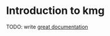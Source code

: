 # Introduction to kmg

TODO: write [great documentation](http://jacobian.org/writing/great-documentation/what-to-write/)
